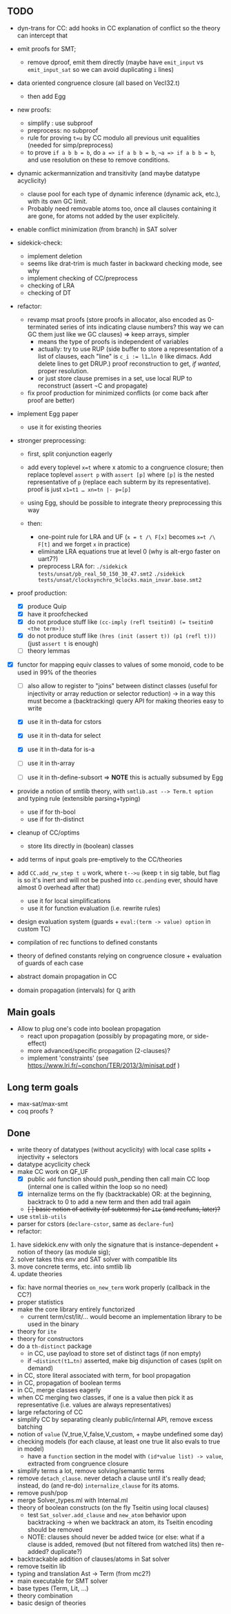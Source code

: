 
## TODO

- dyn-trans for CC: add hooks in CC explanation of conflict
  so the theory can intercept that

- emit proofs for SMT;
  * remove dproof, emit them directly (maybe have `emit_input` vs `emit_input_sat` so we can avoid duplicating `i` lines)


- data oriented congruence closure (all based on VecI32.t)
  * then add Egg

- new proofs:
  * simplify : use subproof
  * preprocess: no subproof
  * rule for proving `t=u` by CC modulo all previous unit equalities (needed
    for simp/preprocess)
  * to prove `if a b b = b`, do `a => if a b b = b`,
    `¬a => if a b b = b`, and use resolution on these to remove conditions.

- dynamic ackermannization and transitivity (and maybe datatype acyclicity)
  * clause pool for each type of dynamic inference (dynamic ack, etc.), with
    its own GC limit.
  * Probably need removable atoms too, once all clauses containing it are gone,
    for atoms not added by the user explicitely.

- enable conflict minimization (from branch) in SAT solver

- sidekick-check:
  * implement deletion
  * seems like drat-trim is much faster in backward checking mode, see why
  * implement checking of CC/preprocess
  * checking of LRA
  * checking of DT

- refactor:
  * revamp msat proofs
    (store proofs in allocator, also encoded as 0-terminated series of ints
     indicating clause numbers?
     this way we can GC them just like we GC clauses)
      ⇒ keep arrays, simpler
    + means the type of proofs is independent of variables
    + actually: try to use RUP (side buffer to store a representation of
      a list of clauses, each "line" is `c_i := l1…ln 0` like dimacs.
      Add delete lines to get DRUP.)
      proof reconstruction to get, _if wanted_, proper resolution.
    + or just store clause premises in a set, use local RUP to reconstruct
      (assert ¬C and propagate)
  * fix proof production for minimized conflicts (or come back after proof are better)

- implement Egg paper
  * use it for existing theories

- stronger preprocessing:
  * first, split conjunction eagerly
  * add every toplevel `x=t` where x atomic to a congruence closure;
    then replace toplevel `assert p` with `assert [p]` where `[p]` is
    the nested representative of `p` (replace each subterm by its representative).
    proof is just `x1=t1 … xn=tn |- p=[p]`
  * using Egg, should be possible to integrate theory preprocessing this way

  * then:
    - one-point rule for LRA and UF (`x = t /\ F[x]` becomes `x=t /\ F[t]` and
      we forget `x` in practice)
    - eliminate LRA equations true at level 0  (why is alt-ergo faster on uart7?)
    - preprocess LRA for:
      `./sidekick tests/unsat/pb_real_50_150_30_47.smt2`
      `./sidekick tests/unsat/clocksynchro_9clocks.main_invar.base.smt2`

- proof production:
  * [x] produce Quip
  * [x] have it proofchecked
  * [x] do not produce stuff like `(cc-imply (refl tseitin0) (= tseitin0 <the term>))`
  * [x] do not produce stuff like `(hres (init (assert t)) (p1 (refl t)))`
        (just `assert t` is enough)
  * [ ] theory lemmas

- [x] functor for mapping equiv classes to values of some monoid, code to be
  used in 99% of the theories
  * [ ] also allow to register to "joins" between distinct classes
    (useful for injectivity or array reduction or selector reduction)
    → in a way this must become a (backtracking) query API for making theories
      easy to write
  * [x] use it in th-data for cstors
  * [x] use it in th-data for select
  * [x] use it in th-data for is-a
  * [ ] use it in th-array
  * [ ] use it in th-define-subsort
  ⇒ **NOTE** this is actually subsumed by Egg


- provide a notion of smtlib theory, with `smtlib.ast --> Term.t option`
  and typing rule (extensible parsing+typing)
  * use if for th-bool
  * use if for th-distinct

- cleanup of CC/optims
  * store lits directly in (boolean) classes

- add terms of input goals pre-emptively to the CC/theories

- add `CC.add_rw_step t u` work, where `t-->u`
  (keep `t` in sig table, but flag is so it's inert and will not
   be pushed into `cc.pending` ever, should have almost 0 overhead after that)
  * use it for local simplifications
  * use it for function evaluation (i.e. rewrite rules)

- design evaluation system (guards + `eval:(term -> value) option` in custom TC)
- compilation of rec functions to defined constants
- theory of defined constants relying on congruence closure + evaluation
  of guards of each case

- abstract domain propagation in CC
- domain propagation (intervals) for ℚ arith

## Main goals

- Allow to plug one's code into boolean propagation
    * react upon propagation (possibly by propagating more, or side-effect)
    * more advanced/specific propagation (2-clauses)?
    * implement 'constraints' (see https://www.lri.fr/~conchon/TER/2013/3/minisat.pdf )

## Long term goals

- max-sat/max-smt
- coq proofs ?

## Done

- write theory of datatypes (without acyclicity) with local case splits + injectivity + selectors
- datatype acyclicity check
- make CC work on QF_UF
  * [x] public `add` function should push_pending then call main CC loop
    (internal one is called within the loop so no need)
  * [x] internalize terms on the fly (backtrackable) OR: at the beginning, backtrack to 0 to add a new term and then add trail again
  * ~~[ ] basic notion of activity (of subterms) for `ite` (and recfuns, later)?~~
- use `stmlib-utils`
- parser for cstors  (`declare-cstor`, same as `declare-fun`)
- refactor:
 1. have sidekick.env with only the signature that is instance-dependent + notion of theory (as module sig);
 2. solver takes this env and SAT solver with compatible lits
 3. move concrete terms, etc. into smtlib lib
 4. update theories
- fix: have normal theories `on_new_term` work properly (callback in the CC?)
- proper statistics
- make the core library entirely functorized
  * current term/cst/lit/… would become an implementation library to
    be used in the binary
- theory for `ite`
- theory for constructors
- do a `th-distinct` package
  * in CC, use payload to store set of distinct tags (if non empty)
  * if `¬distinct(t1…tn)` asserted, make big disjunction of cases (split on demand)
- in CC, store literal associated with term, for bool propagation
- in CC, propagation of boolean terms
- in CC, merge classes eagerly
- when CC merging two classes, if one is a value then pick it as representative
  (i.e. values are always representatives)
- large refactoring of CC
- simplify CC by separating cleanly public/internal API, remove excess batching
- notion of `value` (V_true,V_false,V_custom, + maybe undefined some day)
- checking models (for each clause, at least one true lit also evals to true in model)
  * have a `function` section in the model with `(id*value list) -> value`,
    extracted from congruence closure
- simplify terms a lot, remove solving/semantic terms
- remove `detach_clause`. never detach a clause until it's really dead;
  instead, do (and re-do) `internalize_clause` for its atoms.
- remove push/pop
- merge Solver_types.ml with Internal.ml
- theory of boolean constructs (on the fly Tseitin using local clauses)
  * test `Sat_solver.add_clause` and `new_atom` behavior upon backtracking
    → when we backtrack an atom, its Tseitin encoding should be removed
  * NOTE: clauses should never be added twice
    (or else: what if a clause is added, removed (but not filtered from watched lits) then re-added? duplicate?)
- backtrackable addition of clauses/atoms in Sat solver
- remove tseitin lib
- typing and translation Ast -> Term (from mc2?)
- main executable for SMT solver
- base types (Term, Lit, …)
- theory combination
- basic design of theories
